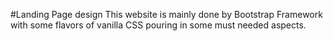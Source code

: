#Landing Page design
This website is mainly done by Bootstrap Framework with some flavors of vanilla CSS pouring in some must needed aspects. 
